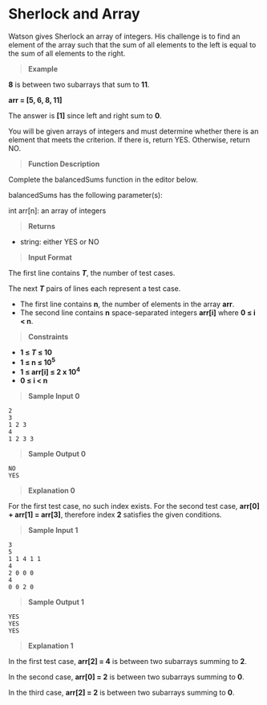 # Sherlock and Array

Watson gives Sherlock an array of integers. His challenge is to find an element of the array such that the sum of all elements to the left is equal to the sum of all elements to the right.


> **Example**

**8** is between two subarrays that sum to **11**.

**arr = [5, 6, 8, 11]**

The answer is **[1]** since left and right sum to **0**.

You will be given arrays of integers and must determine whether there is an element that meets the criterion. If there is, return YES. Otherwise, return NO.

>**Function Description**

Complete the balancedSums function in the editor below.

balancedSums has the following parameter(s):

int arr[n]: an array of integers

>**Returns**

- string: either YES or NO

>**Input Format**

The first line contains ***T***, the number of test cases.

The next ***T*** pairs of lines each represent a test case.
- The first line contains **n**, the number of elements in the array **arr**.
- The second line contains **n** space-separated integers **arr[i]** where **0 &le; i < n**.

> **Constraints**

- **1 &le; ***T*** &le; 10**
- **1 &le; **n** &le; 10<sup>5</sup>**
- **1 &le; **arr[i]** &le; 2 x 10<sup>4</sup>**
- **0 &le; **i** < n**

> **Sample Input 0**
```
2
3
1 2 3
4
1 2 3 3
```

> **Sample Output 0**
```
NO
YES
```

> **Explanation 0**

For the first test case, no such index exists.
For the second test case, **arr[0] + arr[1] = arr[3]**, therefore index **2** satisfies the given conditions.

> **Sample Input 1**
```
3
5
1 1 4 1 1
4
2 0 0 0
4
0 0 2 0 
```

> **Sample Output 1**
```
YES
YES
YES
```

> **Explanation 1**

In the first test case, **arr[2] = 4** is between two subarrays summing to **2**.

In the second case, **arr[0] = 2** is between two subarrays summing to **0**.

In the third case, **arr[2] = 2** is between two subarrays summing to **0**.
